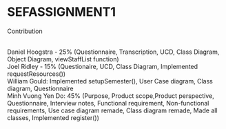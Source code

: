# SEFASSIGNMENT1

Contribution <br><br>

Daniel Hoogstra - 25% (Questionnaire, Transcription, UCD, Class Diagram, Object Diagram, viewStaffList function)<br>
Joel Ridley - 15% (Questionaire, UCD, Class Diagram, Implemented requestResources())<br>
William Gould: Implemented setupSemester(), User Case diagram, Class diagram, Questionnaire<br>
Minh Vuong Yen Do: 45% (Purpose, Product scope,Product perspective, Questionnaire, Interview notes, Functional requirement, Non-functional requirements, Use case diagram remade, Class diagram remade, Made all classes, Implemented register())
